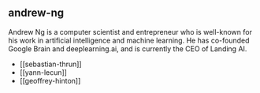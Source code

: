 ## andrew-ng
Andrew Ng is a computer scientist and entrepreneur who is well-known for his work in artificial intelligence and machine learning. He has co-founded Google Brain and deeplearning.ai, and is currently the CEO of Landing AI.


- [[sebastian-thrun]]
- [[yann-lecun]]
- [[geoffrey-hinton]]
